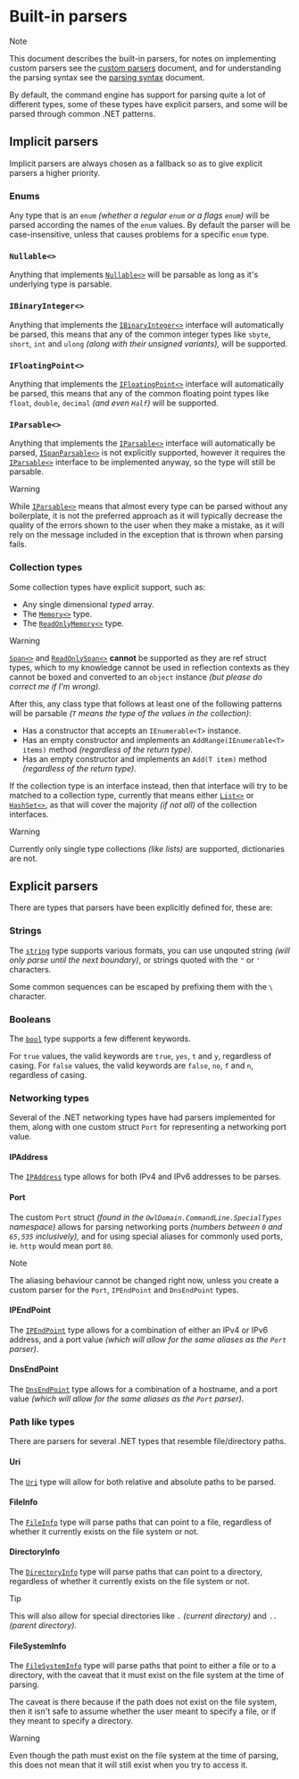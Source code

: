 # Built-in parsers

> [!NOTE]
> This document describes the built-in parsers, for notes on implementing
> custom parsers see the [custom parsers](./custom-parsers.md) document, and for
> understanding the parsing syntax see the [parsing syntax](./parsing-syntax.md) document.

By default, the command engine has support for parsing quite a lot of different types, some of these types have explicit parsers, and some will be parsed through common .NET patterns.


## Implicit parsers

Implicit parsers are always chosen as a fallback so as to give explicit parsers a higher priority.

### Enums

Any type that is an `enum` *(whether a regular `enum` or a flags `enum`)* will be parsed according the names of the `enum` values.
By default the parser will be case-insensitive, unless that causes problems for a specific `enum` type.


### `Nullable<>`

Anything that implements [`Nullable<>`](https://learn.microsoft.com/dotnet/api/system.nullable-1) will be parsable as long as it's underlying type is parsable.


### `IBinaryInteger<>`

Anything that implements the [`IBinaryInteger<>`](https://learn.microsoft.com/dotnet/api/system.numerics.ibinaryinteger-1) interface will automatically be parsed, this means that any of the common integer types like `sbyte`, `short`, `int` and `ulong` *(along with their unsigned variants),* will be supported.


### `IFloatingPoint<>`

Anything that implements the [`IFloatingPoint<>`](https://learn.microsoft.com/dotnet/api/system.numerics.ifloatingpoint-1) interface will automatically be parsed, this means that any of the common floating point types like `float`, `double`, `decimal` *(and even `Half`)* will be supported.


### `IParsable<>`

Anything that implements the [`IParsable<>`](https://learn.microsoft.com/dotnet/api/system.iparsable-1) interface will automatically be parsed, [`ISpanParsable<>`](https://learn.microsoft.com/dotnet/api/system.ispanparsable-1) is not explicitly supported, however it requires the [`IParsable<>`](https://learn.microsoft.com/dotnet/api/system.iparsable-1) interface to be implemented anyway, so the type will still be parsable.

> [!WARNING]
> While [`IParsable<>`](https://learn.microsoft.com/dotnet/api/system.iparsable-1) means that almost every type can be parsed without any boilerplate, it is not the preferred approach as it will typically decrease the quality of the errors shown to the user when they make a mistake, as it will rely on the message included in the exception that is thrown when parsing fails.


### Collection types

Some collection types have explicit support, such as:

- Any single dimensional *typed* array.
- The [`Memory<>`](https://learn.microsoft.com/dotnet/api/system.memory-1) type.
- The [`ReadOnlyMemory<>`](https://learn.microsoft.com/dotnet/api/system.readonlymemory-1) type.

> [!WARNING]
> [`Span<>`](https://learn.microsoft.com/dotnet/api/system.span-1) and [`ReadOnlySpan<>`](https://learn.microsoft.com/dotnet/api/system.readonlyspan-1) __cannot__ be supported as they are ref struct types, which to my knowledge cannot be used in reflection contexts as they cannot be boxed and converted to an `object` instance *(but please do correct me if I'm wrong).*

After this, any class type that follows at least one of the following patterns will be parsable *(`T` means the type of the values in the collection)*:

- Has a constructor that accepts an `IEnumerable<T>` instance.
- Has an empty constructor and implements an `AddRange(IEnumerable<T> items)` method *(regardless of the return type)*.
- Has an empty constructor and implements an `Add(T item)` method *(regardless of the return type)*.

If the collection type is an interface instead, then that interface will try to be matched to a collection type, currently that means either [`List<>`](https://learn.microsoft.com/dotnet/api/system.collections.generic.list-1) or [`HashSet<>`](https://learn.microsoft.com/dotnet/api/system.collections.generic.hashset-1), as that will cover the majority *(if not all)* of the collection interfaces.


> [!WARNING]
> Currently only single type collections *(like lists)* are supported, dictionaries are not.


## Explicit parsers

There are types that parsers have been explicitly defined for, these are:


### Strings

The [`string`](https://learn.microsoft.com/dotnet/api/system.string) type supports various formats, you can use unqouted string *(will only parse until the next boundary)*, or strings quoted with the `"` or `'` characters.

Some common sequences can be escaped by prefixing them with the `\` character.


### Booleans

The [`bool`](https://learn.microsoft.com/dotnet/api/system.boolean) type supports a few different keywords.

For `true` values, the valid keywords are `true`, `yes`, `t` and `y`, regardless of casing.
For `false` values, the valid keywords are `false`, `no`, `f` and `n`, regardless of casing.


### Networking types

Several of the .NET networking types have had parsers implemented for them, along with one custom struct `Port` for representing a networking port value.

#### IPAddress

The [`IPAddress`](https://learn.microsoft.com/dotnet/api/system.net.ipaddress) type allows for both IPv4 and IPv6 addresses to be parses.


#### Port

The custom `Port` struct *(found in the `OwlDomain.CommandLine.SpecialTypes` namespace)*
allows for parsing networking ports *(numbers between `0` and `65,535` inclusively),* and
for using special aliases for commonly used ports, ie. `http` would mean port `80`.

> [!NOTE]
> The aliasing behaviour cannot be changed right now, unless you create a custom parser
> for the `Port`, `IPEndPoint` and `DnsEndPoint` types.


#### IPEndPoint

The [`IPEndPoint`](https://learn.microsoft.com/dotnet/api/system.net.ipendpoint) type allows for a combination of either an IPv4 or IPv6 address, and a port value *(which will allow for the same aliases as the `Port` parser)*.


#### DnsEndPoint

The [`DnsEndPoint`](https://learn.microsoft.com/dotnet/api/system.net.dnsendpoint) type allows for a combination of a hostname, and a port value *(which will allow for the same aliases as the `Port` parser)*.


### Path like types

There are parsers for several .NET types that resemble file/directory paths.

#### Uri

The [`Uri`](https://learn.microsoft.com/dotnet/api/system.uri) type will allow for
both relative and absolute paths to be parsed.


#### FileInfo

The [`FileInfo`](https://learn.microsoft.com/dotnet/api/system.io.fileinfo) type will parse paths that can point to a file, regardless of whether it currently exists on the file system or not.


#### DirectoryInfo

The [`DirectoryInfo`](https://learn.microsoft.com/dotnet/api/system.io.directoryinfo) type will parse paths that can point to a directory, regardless of whether it currently exists on the file system or not.

> [!TIP]
> This will also allow for special directories like `.` *(current directory)* and `..` *(parent directory).*


#### FileSystemInfo

The [`FileSystemInfo`](https://learn.microsoft.com/dotnet/api/system.io.filesysteminfo) type will parse paths that point to either a file or to a directory, with the caveat that
it must exist on the file system at the time of parsing.

The caveat is there because if the path does not exist on the file system, then it isn't safe to assume whether the user meant to specify a file, or if they meant to specify a directory.

> [!WARNING]
> Even though the path must exist on the file system at the time of parsing, this does
> not mean that it will still exist when you try to access it.
